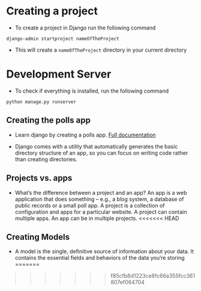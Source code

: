 # Creating a project 

- To create a project in Django run the following command

`django-admin startproject nameOfTheProject`

- This will create a `nameOfTheProject` directory in your current directory

# Development Server

- To check if everything is installed, run the following command

` python manage.py runserver `

## Creating the polls app

- Learn django by creating a polls app. [Full documentation](https://docs.djangoproject.com/en/4.1/intro/tutorial01/)

 - Django comes with a utility that automatically generates the basic directory structure of an app, so you can focus on writing code rather than creating directories.

 ## Projects vs. apps

 - What’s the difference between a project and an app? An app is a web application that does something – e.g., a blog system, a database of public records or a small poll app. A project is a collection of configuration and apps for a particular website. A project can contain multiple apps. An app can be in multiple projects.
<<<<<<< HEAD

 ## Creating Models

 - A model is the single, definitive source of information about your data. It contains the essential fields and behaviors of the data you’re storing
=======
>>>>>>> f85cfb8d1223ce8fc66a355fcc361807ef064704
